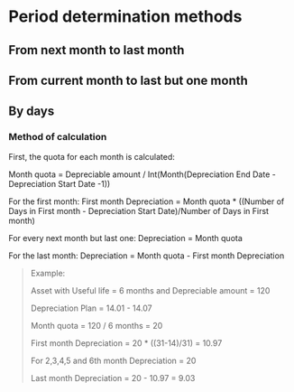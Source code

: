 # Period determination methods

## From next month to last month

## From current month to last but one month

## By days

### Method of calculation

First, the quota for each month is calculated:

Month quota = Depreciable amount / Int(Month(Depreciation End Date - Depreciation Start Date -1))

For the first month: First month Depreciation =  Month quota * ((Number of Days in First month - Depreciation Start Date)/Number of Days in First month)

For every next month but last one: Depreciation =  Month quota

For the last month: Depreciation = Month quota - First month Depreciation

> Example:
>
> Asset with Useful life = 6 months and Depreciable amount = 120
>
> Depreciation Plan = 14.01 - 14.07
>
> Month quota = 120 / 6 months = 20 
>
> First month Depreciation = 20 * ((31-14)/31) = 10.97
>
> For 2,3,4,5 and 6th month Depreciation = 20
>
> Last month Depreciation = 20 - 10.97 = 9.03
>
